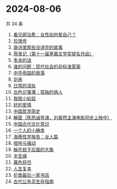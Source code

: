 # 2024-08-06

共 24 条

<!-- BEGIN WEREAD -->
<!-- 最后更新时间 2024-08-06 01:01:10 +0800 -->
1. [看见即治愈：女性如何爱自己？](https://weread.qq.com/web/bookDetail/d6f321e0813ab911bg011896)
1. [珍馐传](https://weread.qq.com/web/bookDetail/81f32a20813ab911cg012cfb)
1. [唐诗里那些没讲完的故事](https://weread.qq.com/web/bookDetail/a9732d50813ab90ecg012951)
1. [燕食记（第十一届茅盾文学奖提名作品）](https://weread.qq.com/web/bookDetail/05f32020813ab9135g0152ff)
1. [多余的话](https://weread.qq.com/web/bookDetail/81b32810727dc96e81b8e14)
1. [谁的问题：现代社会的非标准答案](https://weread.qq.com/web/bookDetail/81632910813ab7f4ag0140ce)
1. [中华帝国的衰落](https://weread.qq.com/web/bookDetail/0c8325e05d1f110c8edf190)
1. [剑来](https://weread.qq.com/web/bookDetail/8e5326b07153adcf8e53d42)
1. [日常的深处](https://weread.qq.com/web/bookDetail/60d32150813ab872eg0185d3)
1. [白色记事簿：孤独的病人](https://weread.qq.com/web/bookDetail/73332b10813ab909fg0175e6)
1. [我胆小如鼠](https://weread.qq.com/web/bookDetail/276323e0813ab90a5g0144d7)
1. [好的爱情](https://weread.qq.com/web/bookDetail/09032180813ab9098g0191f3)
1. [中国哲学简史](https://weread.qq.com/web/bookDetail/549325305e38395491a289f)
1. [解密（陈思诚导演，刘昊然主演电影同步上映中）](https://weread.qq.com/web/bookDetail/e1c32c205c9f30e1cdf7d38)
1. [中国古代文化常识](https://weread.qq.com/web/bookDetail/36832c507164851a368ca1b)
1. [一个人的小确幸](https://weread.qq.com/web/bookDetail/94632160813ab90b6g011868)
1. [海蒂性学报告：女人篇](https://weread.qq.com/web/bookDetail/6bc323607165376b6bc18e2)
1. [喧哗与骚动](https://weread.qq.com/web/bookDetail/66f3293072040eaf66fa576)
1. [躲在蚊子后面的大象](https://weread.qq.com/web/bookDetail/bfc32800813ab883bg0165f3)
1. [半生缘](https://weread.qq.com/web/bookDetail/e4932660715be537e4963de)
1. [暮色将尽](https://weread.qq.com/web/bookDetail/43332d10813ab789bg0191c4)
1. [人生复本](https://weread.qq.com/web/bookDetail/dcb3215072051fa8dcb5a1f)
1. [伦敦最后一家书店](https://weread.qq.com/web/bookDetail/74232650813ab6e09g0125fb)
1. [古代公务员生存指南](https://weread.qq.com/web/bookDetail/eaa32890813ab90edg010bd5)
<!-- END WEREAD -->